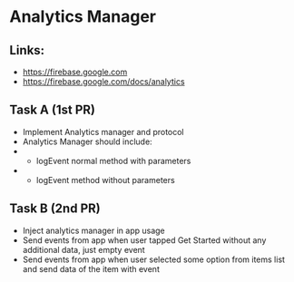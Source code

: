 # Analytics Manager

## Links:
- https://firebase.google.com
- https://firebase.google.com/docs/analytics

## Task A (1st PR)

- Implement Analytics manager and protocol
- Analytics Manager should include:
- - logEvent normal method with parameters
- - logEvent method without parameters

## Task B (2nd PR)

- Inject analytics manager in app usage
- Send events from app when user tapped Get Started without any additional data, just empty event
- Send events from app when user selected some option from items list and send data of the item with event
